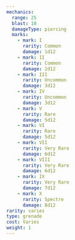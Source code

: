 ```yaml
---
mechanics:
  range: 25
  blast: 10
  damageType: piercing
  marks:
    - mark: I
      rarity: Common
      damage: 1d12
    - mark: II
      rarity: Common
      damage: 2d12
    - mark: III
      rarity: Uncommon
      damage: 3d12
    - mark: IV
      rarity: Uncommon
      damage: 3d12
    - mark: V
      rarity: Rare
      damage: 5d12
    - mark: VI
      rarity: Rare
      damage: 5d12
    - mark: VII
      rarity: Very Rare
      damage: 6d12
    - mark: VIII
      rarity: Very Rare
      damage: 6d12
    - mark: IX
      rarity: Very Rare
      damage: 7d12
    - mark: X
      rarity: Spectre
      damage: 8d12
rarity: varies
type: grenade
cost: Varies
weight: 1
---
```

